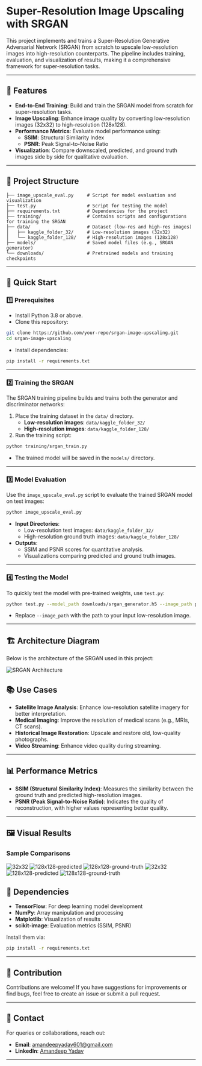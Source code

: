 # Super-Resolution Image Upscaling with SRGAN

This project implements and trains a Super-Resolution Generative Adversarial Network (SRGAN) from scratch to upscale low-resolution images into high-resolution counterparts. The pipeline includes training, evaluation, and visualization of results, making it a comprehensive framework for super-resolution tasks.

---

## 🌟 Features

- **End-to-End Training**: Build and train the SRGAN model from scratch for super-resolution tasks.
- **Image Upscaling**: Enhance image quality by converting low-resolution images (32x32) to high-resolution (128x128).
- **Performance Metrics**: Evaluate model performance using:
  - **SSIM**: Structural Similarity Index
  - **PSNR**: Peak Signal-to-Noise Ratio
- **Visualization**: Compare downscaled, predicted, and ground truth images side by side for qualitative evaluation.

---

## 📂 Project Structure

```
├── image_upscale_eval.py     # Script for model evaluation and visualization
├── test.py                   # Script for testing the model
├── requirements.txt          # Dependencies for the project
├── training/                 # Contains scripts and configurations for training the SRGAN
├── data/                     # Dataset (low-res and high-res images)
│   ├── kaggle_folder_32/     # Low-resolution images (32x32)
│   └── kaggle_folder_128/    # High-resolution images (128x128)
├── models/                   # Saved model files (e.g., SRGAN generator)
└── downloads/                # Pretrained models and training checkpoints
```

---

## 🚀 Quick Start

### 1️⃣ Prerequisites

- Install Python 3.8 or above.
- Clone this repository:

```bash
git clone https://github.com/your-repo/srgan-image-upscaling.git
cd srgan-image-upscaling
```

- Install dependencies:

```bash
pip install -r requirements.txt
```

---

### 2️⃣ Training the SRGAN

The SRGAN training pipeline builds and trains both the generator and discriminator networks:

1. Place the training dataset in the `data/` directory.
   - **Low-resolution images**: `data/kaggle_folder_32/`
   - **High-resolution images**: `data/kaggle_folder_128/`
2. Run the training script:

```bash
python training/srgan_train.py
```

- The trained model will be saved in the `models/` directory.

---

### 3️⃣ Model Evaluation

Use the `image_upscale_eval.py` script to evaluate the trained SRGAN model on test images:

```bash
python image_upscale_eval.py
```

- **Input Directories**:
  - Low-resolution test images: `data/kaggle_folder_32/`
  - High-resolution ground truth images: `data/kaggle_folder_128/`
- **Outputs**:
  - SSIM and PSNR scores for quantitative analysis.
  - Visualizations comparing predicted and ground truth images.

---

### 4️⃣ Testing the Model

To quickly test the model with pre-trained weights, use `test.py`:

```bash
python test.py --model_path downloads/srgan_generator.h5 --image_path path/to/your/image.jpg
```

- Replace `--image_path` with the path to your input low-resolution image.

---

## 🏗️ Architecture Diagram

Below is the architecture of the SRGAN used in this project:

![SRGAN Architecture](https://github.com/amandeep-yadav/SRGAN-from-scatch-for-32-32-to-128-128/blob/main/img/Screen_Shot_2020-07-19_at_11.13.45_AM_zsF2pa7.png)

## 📚 Use Cases

- **Satellite Image Analysis**: Enhance low-resolution satellite imagery for better interpretation.
- **Medical Imaging**: Improve the resolution of medical scans (e.g., MRIs, CT scans).
- **Historical Image Restoration**: Upscale and restore old, low-quality photographs.
- **Video Streaming**: Enhance video quality during streaming.

---

## 📊 Performance Metrics

- **SSIM (Structural Similarity Index)**: Measures the similarity between the ground truth and predicted high-resolution images.
- **PSNR (Peak Signal-to-Noise Ratio)**: Indicates the quality of reconstruction, with higher values representing better quality.

---

## 🖼️ Visual Results

### Sample Comparisons
![32x32](https://github.com/amandeep-yadav/SRGAN-from-scatch-for-32-32-to-128-128/blob/main/img/2.PNG) 
![128x128-predicted](https://github.com/amandeep-yadav/SRGAN-from-scatch-for-32-32-to-128-128/blob/main/img/3.PNG) 
![128x128-ground-truth](https://github.com/amandeep-yadav/SRGAN-from-scatch-for-32-32-to-128-128/blob/main/img/10.PNG)
![32x32](https://github.com/amandeep-yadav/SRGAN-from-scatch-for-32-32-to-128-128/blob/main/img/5.PNG) 
![128x128-predicted](https://github.com/amandeep-yadav/SRGAN-from-scatch-for-32-32-to-128-128/blob/main/img/6.PNG)
![128x128-ground-truth](https://github.com/amandeep-yadav/SRGAN-from-scatch-for-32-32-to-128-128/blob/main/img/7.PNG)


## 📜 Dependencies

- **TensorFlow**: For deep learning model development
- **NumPy**: Array manipulation and processing
- **Matplotlib**: Visualization of results
- **scikit-image**: Evaluation metrics (SSIM, PSNR)

Install them via:

```bash
pip install -r requirements.txt
```

---

## 🤝 Contribution

Contributions are welcome! If you have suggestions for improvements or find bugs, feel free to create an issue or submit a pull request.

---

## 📧 Contact

For queries or collaborations, reach out:

- **Email**: amandeepyadav601@gmail.com
- **LinkedIn**: [Amandeep Yadav](www.linkedin.com/in/amandeep-yadav-6b5b0a246)

---
